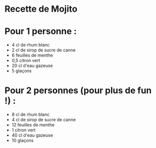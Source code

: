 # Recette de Mojito

# Pour 1 personne :
- 4 cl de rhum blanc
- 2 cl de sirop de sucre de canne
- 6 feuilles de menthe
- 0,5 citron vert
- 20 cl d'eau gazeuse
- 5 glaçons

# Pour 2 personnes (pour plus de fun !) :
- 8 cl de rhum blanc
- 4 cl de sirop de sucre de canne
- 12 feuilles de menthe
- 1 citron vert
- 40 cl d'eau gazeuse
- 10 glaçons